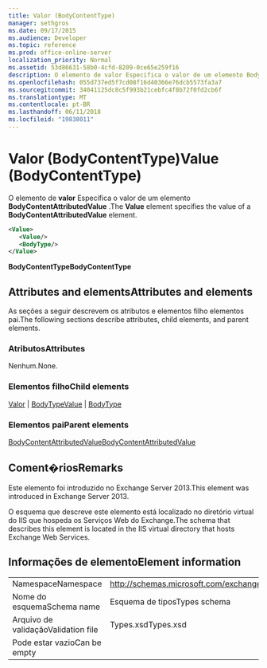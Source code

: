 ```yaml
---
title: Valor (BodyContentType)
manager: sethgros
ms.date: 09/17/2015
ms.audience: Developer
ms.topic: reference
ms.prod: office-online-server
localization_priority: Normal
ms.assetid: 53d86631-58b0-4cfd-8209-0ce65e259f16
description: O elemento de valor Especifica o valor de um elemento BodyContentAttributedValue.
ms.openlocfilehash: 055d737ed5f7cd08f16d40366e76dcb5573fa3a7
ms.sourcegitcommit: 34041125dc8c5f993b21cebfc4f8b72f0fd2cb6f
ms.translationtype: MT
ms.contentlocale: pt-BR
ms.lasthandoff: 06/11/2018
ms.locfileid: "19838011"
---
```

# <a name="value-bodycontenttype"></a><span data-ttu-id="8acad-103">Valor (BodyContentType)</span><span class="sxs-lookup"><span data-stu-id="8acad-103">Value (BodyContentType)</span></span>

<span data-ttu-id="8acad-104">O elemento de **valor** Especifica o valor de um elemento **BodyContentAttributedValue** .</span><span class="sxs-lookup"><span data-stu-id="8acad-104">The **Value** element specifies the value of a **BodyContentAttributedValue** element.</span></span> 
  
```XML
<Value>
   <Value/>
   <BodyType/>
</Value>
```

<span data-ttu-id="8acad-105">**BodyContentType**</span><span class="sxs-lookup"><span data-stu-id="8acad-105">**BodyContentType**</span></span>

## <a name="attributes-and-elements"></a><span data-ttu-id="8acad-106">Attributes and elements</span><span class="sxs-lookup"><span data-stu-id="8acad-106">Attributes and elements</span></span>

<span data-ttu-id="8acad-107">As seções a seguir descrevem os atributos e elementos filho elementos pai.</span><span class="sxs-lookup"><span data-stu-id="8acad-107">The following sections describe attributes, child elements, and parent elements.</span></span>
  
### <a name="attributes"></a><span data-ttu-id="8acad-108">Atributos</span><span class="sxs-lookup"><span data-stu-id="8acad-108">Attributes</span></span>

<span data-ttu-id="8acad-109">Nenhum.</span><span class="sxs-lookup"><span data-stu-id="8acad-109">None.</span></span>
  
### <a name="child-elements"></a><span data-ttu-id="8acad-110">Elementos filho</span><span class="sxs-lookup"><span data-stu-id="8acad-110">Child elements</span></span>

<span data-ttu-id="8acad-111">[Valor](value.md) | [BodyType](bodytype.md)</span><span class="sxs-lookup"><span data-stu-id="8acad-111">[Value](value.md) | [BodyType](bodytype.md)</span></span>
  
### <a name="parent-elements"></a><span data-ttu-id="8acad-112">Elementos pai</span><span class="sxs-lookup"><span data-stu-id="8acad-112">Parent elements</span></span>

[<span data-ttu-id="8acad-113">BodyContentAttributedValue</span><span class="sxs-lookup"><span data-stu-id="8acad-113">BodyContentAttributedValue</span></span>](bodycontentattributedvalue.md)
  
## <a name="remarks"></a><span data-ttu-id="8acad-114">Coment�rios</span><span class="sxs-lookup"><span data-stu-id="8acad-114">Remarks</span></span>

<span data-ttu-id="8acad-115">Este elemento foi introduzido no Exchange Server 2013.</span><span class="sxs-lookup"><span data-stu-id="8acad-115">This element was introduced in Exchange Server 2013.</span></span>
  
<span data-ttu-id="8acad-116">O esquema que descreve este elemento está localizado no diretório virtual do IIS que hospeda os Serviços Web do Exchange.</span><span class="sxs-lookup"><span data-stu-id="8acad-116">The schema that describes this element is located in the IIS virtual directory that hosts Exchange Web Services.</span></span>
  
## <a name="element-information"></a><span data-ttu-id="8acad-117">Informações de elemento</span><span class="sxs-lookup"><span data-stu-id="8acad-117">Element information</span></span>

|||
|:-----|:-----|
|<span data-ttu-id="8acad-118">Namespace</span><span class="sxs-lookup"><span data-stu-id="8acad-118">Namespace</span></span>  <br/> |http://schemas.microsoft.com/exchange/services/2006/types  <br/> |
|<span data-ttu-id="8acad-119">Nome do esquema</span><span class="sxs-lookup"><span data-stu-id="8acad-119">Schema name</span></span>  <br/> |<span data-ttu-id="8acad-120">Esquema de tipos</span><span class="sxs-lookup"><span data-stu-id="8acad-120">Types schema</span></span>  <br/> |
|<span data-ttu-id="8acad-121">Arquivo de validação</span><span class="sxs-lookup"><span data-stu-id="8acad-121">Validation file</span></span>  <br/> |<span data-ttu-id="8acad-122">Types.xsd</span><span class="sxs-lookup"><span data-stu-id="8acad-122">Types.xsd</span></span>  <br/> |
|<span data-ttu-id="8acad-123">Pode estar vazio</span><span class="sxs-lookup"><span data-stu-id="8acad-123">Can be empty</span></span>  <br/> ||
   

